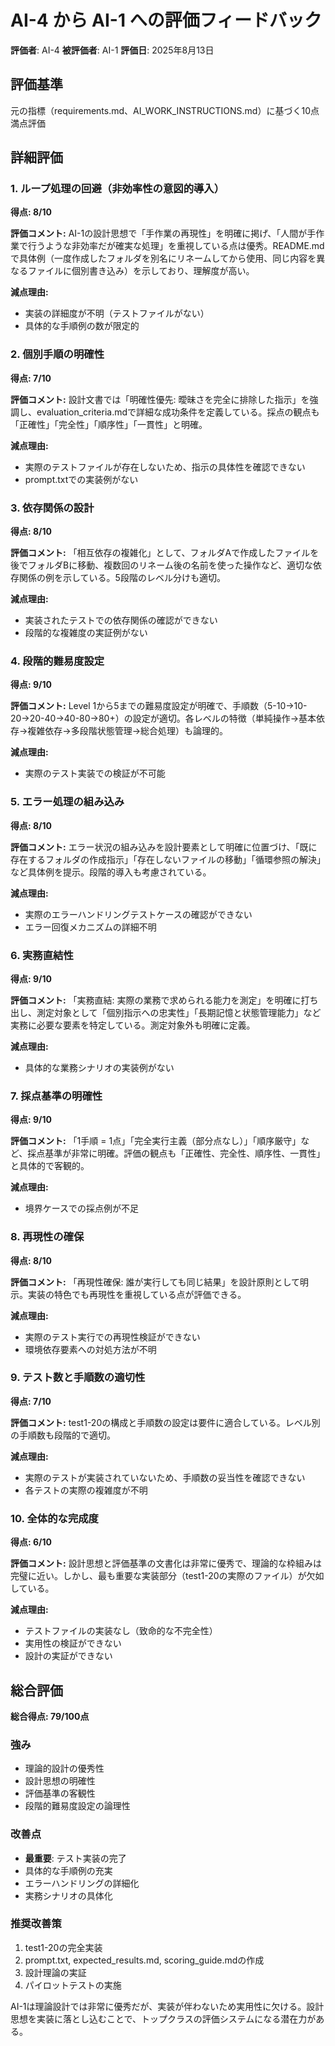 # AI-4 から AI-1 への評価フィードバック

**評価者**: AI-4
**被評価者**: AI-1
**評価日**: 2025年8月13日

## 評価基準
元の指標（requirements.md、AI_WORK_INSTRUCTIONS.md）に基づく10点満点評価

## 詳細評価

### 1. ループ処理の回避（非効率性の意図的導入）
**得点: 8/10**

**評価コメント:**
AI-1の設計思想で「手作業の再現性」を明確に掲げ、「人間が手作業で行うような非効率だが確実な処理」を重視している点は優秀。README.mdで具体例（一度作成したフォルダを別名にリネームしてから使用、同じ内容を異なるファイルに個別書き込み）を示しており、理解度が高い。

**減点理由:**
- 実装の詳細度が不明（テストファイルがない）
- 具体的な手順例の数が限定的

### 2. 個別手順の明確性
**得点: 7/10**

**評価コメント:**
設計文書では「明確性優先: 曖昧さを完全に排除した指示」を強調し、evaluation_criteria.mdで詳細な成功条件を定義している。採点の観点も「正確性」「完全性」「順序性」「一貫性」と明確。

**減点理由:**
- 実際のテストファイルが存在しないため、指示の具体性を確認できない
- prompt.txtでの実装例がない

### 3. 依存関係の設計
**得点: 8/10**

**評価コメント:**
「相互依存の複雑化」として、フォルダAで作成したファイルを後でフォルダBに移動、複数回のリネーム後の名前を使った操作など、適切な依存関係の例を示している。5段階のレベル分けも適切。

**減点理由:**
- 実装されたテストでの依存関係の確認ができない
- 段階的な複雑度の実証例がない

### 4. 段階的難易度設定
**得点: 9/10**

**評価コメント:**
Level 1から5までの難易度設定が明確で、手順数（5-10→10-20→20-40→40-80→80+）の設定が適切。各レベルの特徴（単純操作→基本依存→複雑依存→多段階状態管理→総合処理）も論理的。

**減点理由:**
- 実際のテスト実装での検証が不可能

### 5. エラー処理の組み込み
**得点: 8/10**

**評価コメント:**
エラー状況の組み込みを設計要素として明確に位置づけ、「既に存在するフォルダの作成指示」「存在しないファイルの移動」「循環参照の解決」など具体例を提示。段階的導入も考慮されている。

**減点理由:**
- 実際のエラーハンドリングテストケースの確認ができない
- エラー回復メカニズムの詳細不明

### 6. 実務直結性
**得点: 9/10**

**評価コメント:**
「実務直結: 実際の業務で求められる能力を測定」を明確に打ち出し、測定対象として「個別指示への忠実性」「長期記憶と状態管理能力」など実務に必要な要素を特定している。測定対象外も明確に定義。

**減点理由:**
- 具体的な業務シナリオの実装例がない

### 7. 採点基準の明確性
**得点: 9/10**

**評価コメント:**
「1手順 = 1点」「完全実行主義（部分点なし）」「順序厳守」など、採点基準が非常に明確。評価の観点も「正確性、完全性、順序性、一貫性」と具体的で客観的。

**減点理由:**
- 境界ケースでの採点例が不足

### 8. 再現性の確保
**得点: 8/10**

**評価コメント:**
「再現性確保: 誰が実行しても同じ結果」を設計原則として明示。実装の特色でも再現性を重視している点が評価できる。

**減点理由:**
- 実際のテスト実行での再現性検証ができない
- 環境依存要素への対処方法が不明

### 9. テスト数と手順数の適切性
**得点: 7/10**

**評価コメント:**
test1-20の構成と手順数の設定は要件に適合している。レベル別の手順数も段階的で適切。

**減点理由:**
- 実際のテストが実装されていないため、手順数の妥当性を確認できない
- 各テストの実際の複雑度が不明

### 10. 全体的な完成度
**得点: 6/10**

**評価コメント:**
設計思想と評価基準の文書化は非常に優秀で、理論的な枠組みは完璧に近い。しかし、最も重要な実装部分（test1-20の実際のファイル）が欠如している。

**減点理由:**
- テストファイルの実装なし（致命的な不完全性）
- 実用性の検証ができない
- 設計の実証ができない

## 総合評価

**総合得点: 79/100点**

### 強み
- 理論的設計の優秀性
- 設計思想の明確性
- 評価基準の客観性
- 段階的難易度設定の論理性

### 改善点
- **最重要**: テスト実装の完了
- 具体的な手順例の充実
- エラーハンドリングの詳細化
- 実務シナリオの具体化

### 推奨改善策
1. test1-20の完全実装
2. prompt.txt, expected_results.md, scoring_guide.mdの作成
3. 設計理論の実証
4. パイロットテストの実施

AI-1は理論設計では非常に優秀だが、実装が伴わないため実用性に欠ける。設計思想を実装に落とし込むことで、トップクラスの評価システムになる潜在力がある。